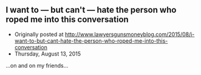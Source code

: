 ## I want to — but can't — hate the person who roped me into this conversation

 * Originally posted at http://www.lawyersgunsmoneyblog.com/2015/08/i-want-to-but-cant-hate-the-person-who-roped-me-into-this-conversation
 * Thursday, August 13, 2015

...on and on my friends...